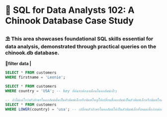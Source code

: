 # 📂 SQL for Data Analysts 102: A Chinook Database Case Study
### ⛱ This area showcases foundational SQL skills essential for data analysis, demonstrated through practical queries on the chinook.db database. 
**🌻filter data |**
```sql
SELECT * FROM customers
WHERE firstname = 'Leonie';
```
```sql
SELECT * FROM customers
WHERE country = 'USA'; -- key ที่ค้นหาต้องเหมือนในคอลัมน์เป๊ะๆ

-- ถ้าไม่แน่ใจว่าตัวอักษรในคอลัมน์นั้นเป็นตัวพิมพ์เล็กหรือพิมพ์ใหญ่ให้เปลี่ยนชื่อคอลัมน์เป็นตัวพิมพ์เล็กหรือพิมพ์ใหม่ทั้งหมดไปเลย
SELECT * FROM customers
WHERE LOWER(country) = 'usa'; -- เปลี่ยนตัวอักษรในคอลัมน์ให้เป็นตัวพิมพ์เล็กทั้งหมดเพื่อง่ายต่อการค้นหา
```
